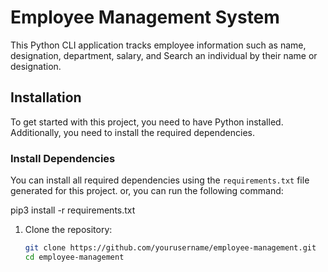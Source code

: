 # Employee Management System

This Python CLI application tracks employee information such as name, designation, department, salary, and Search an individual by their name or designation.

## Installation

To get started with this project, you need to have Python installed. Additionally, you need to install the required dependencies.

### Install Dependencies

You can install all required dependencies using the `requirements.txt` file generated for this project.
or, you can run the following command:

pip3 install -r requirements.txt


1. Clone the repository:
   ```bash
   git clone https://github.com/yourusername/employee-management.git
   cd employee-management
